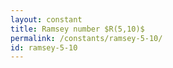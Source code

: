 ```yaml
---
layout: constant
title: Ramsey number $R(5,10)$
permalink: /constants/ramsey-5-10/
id: ramsey-5-10
---
```

